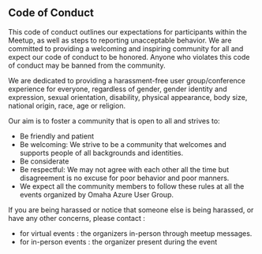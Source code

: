 ## Code of Conduct

This code of conduct outlines our expectations for participants within the Meetup, as well as steps to reporting unacceptable behavior. We are committed to providing a welcoming and inspiring community for all and expect our code of conduct to be honored. Anyone who violates this code of conduct may be banned from the community.

We are dedicated to providing a harassment-free user group/conference experience for everyone, regardless of gender, gender identity and expression, sexual orientation, disability, physical appearance, body size, national origin, race, age or religion.

Our aim is to foster a community that is open to all and strives to:

- Be friendly and patient
- Be welcoming: We strive to be a community that welcomes and supports people of all backgrounds and identities.
- Be considerate
- Be respectful: We may not agree with each other all the time but disagreement is no excuse for poor behavior and poor manners.
- We expect all the community members to follow these rules at all the events organized by Omaha Azure User Group.

If you are being harassed or notice that someone else is being harassed, or have any other concerns, please contact :
 - for virtual events : the organizers in-person through meetup messages.
 - for in-person events : the organizer present during the event
